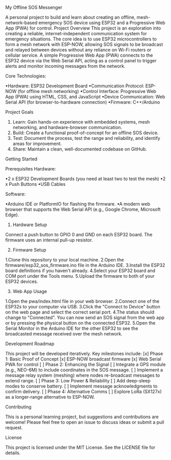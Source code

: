 My Offline SOS Messenger

A personal project to build and learn about creating an offline, mesh-network-based emergency SOS device using ESP32 and a Progressive Web App (PWA) for control.
Project Overview
This project is an exploration into creating a reliable, internet-independent communication system for emergency situations. The core idea is to use ESP32 microcontrollers to form a mesh network with ESP-NOW, allowing SOS signals to be broadcast and relayed between devices without any reliance on Wi-Fi routers or cellular service.
A simple Progressive Web App (PWA) connects to the ESP32 device via the Web Serial API, acting as a control panel to trigger alerts and monitor incoming messages from the network.

Core Technologies:

•Hardware: ESP32 Development Board
•Communication Protocol: ESP-NOW (for offline mesh networking)
•Control Interface: Progressive Web App (PWA) using HTML, CSS, and JavaScript
•Device Communication: Web Serial API (for browser-to-hardware connection)
•Firmware: C++/Arduino

Project Goals

1. Learn: Gain hands-on experience with embedded systems, mesh networking, and hardware-browser communication.
2. Build: Create a functional proof-of-concept for an offline SOS device.
3. Test: Document the process, test the range and reliability, and identify areas for improvement.
4. Share: Maintain a clean, well-documented codebase on GitHub.
   
Getting Started

Prerequisites
Hardware:

•2 x ESP32 Development Boards (you need at least two to test the mesh)
•2 x Push Buttons
•USB Cables

Software:

•Arduino IDE or PlatformIO for flashing the firmware.
•A modern web browser that supports the Web Serial API (e.g., Google Chrome, Microsoft Edge).

1. Hardware Setup
   
Connect a push button to GPIO 0 and GND on each ESP32 board. The firmware uses an internal pull-up resistor.

2. Firmware Setup

1.Clone this repository to your local machine.
2.Open the firmware/esp32_sos_firmware.ino file in the Arduino IDE.
3.Install the ESP32 board definitions if you haven't already.
4.Select your ESP32 board and COM port under the Tools menu.
5.Upload the firmware to both of your ESP32 devices.

3. Web App Usage
   
1.Open the pwa/index.html file in your web browser.
2.Connect one of the ESP32s to your computer via USB.
3.Click the "Connect to Device" button on the web page and select the correct serial port.
4.The status should change to "Connected". You can now send an SOS signal from the web app or by pressing the physical button on the connected ESP32.
5.Open the Serial Monitor in the Arduino IDE for the other ESP32 to see the broadcasted message received over the mesh network.

Development Roadmap

This project will be developed iteratively. Key milestones include:
[x] Phase 1: Basic Proof of Concept
[x] ESP-NOW broadcast firmware
[x] Web Serial PWA for control
[ ] Phase 2: Enhancing the Signal
[ ] Integrate a GPS module (e.g., NEO-6M) to include coordinates in the SOS message.
[ ] Implement a message relay system (meshing) where nodes re-broadcast messages to extend range.
[ ] Phase 3: Low Power & Reliability
[ ] Add deep-sleep modes to conserve battery.
[ ] Implement message acknowledgments to confirm delivery.
[ ] Phase 4: Alternative Comms
[ ] Explore LoRa (SX127x) as a longer-range alternative to ESP-NOW.

Contributing

This is a personal learning project, but suggestions and contributions are welcome! Please feel free to open an issue to discuss ideas or submit a pull request.

License

This project is licensed under the MIT License. See the LICENSE file for details.
